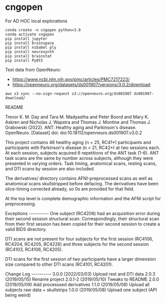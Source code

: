 # cngopen


For AD HOC local explorations
```
conda create -n cngopen python=3.9
conda activate cngopen
pip install jupyter
pip install brainspace
pip install nibabel ply
pip install neurosynth
pip install brainstat
pip install PyQt5
```

Test data from OpenNeuro:

- https://www.ncbi.nlm.nih.gov/pmc/articles/PMC7217223/
- https://openneuro.org/datasets/ds001907/versions/3.0.2/download

```
aws s3 sync --no-sign-request s3://openneuro.org/ds001907 ds001907-download/
```


README

Trevor K. M. Day and Tara M. Madyastha and Peter Boord and Mary K. Askren and Nicholas J. Wapstra and Thomas J. Montine and Thomas J. Grabowski (2022). ANT: Healthy aging and Parkinson's disease. OpenNeuro. [Dataset] doi: doi:10.18112/openneuro.ds001907.v3.0.2


This project contains 46 healthy aging (n = 25, RC41\*) participants and participants with Parkinson's disease (n = 21, RC42\*) at two sessions each. At each session, subjects acquired 6 repetitions of the ANT task (1-6). ANT task scans are the same by number across subjects, although they were presented in varying orders. Task timing, anatomical scans, resting scans, and DTI scans by session are also included.

The derivatives/ directory contains AFNI-preprocessed scans as well as anatomical scans skullstripped before defacing. The derivatives have been slice-timing corrected already, so 0s are provided for that field.

At the top level is complete demographic information and the AFNI script for preprocessing.

Exceptions ---------- One subject (RC4206) had an acquisition error during their second session structural scan. Correspondingly, their structural scan from their first session has been copied for their second session to create a valid BIDS directory.

DTI scans are not present for four subjects for the first session (RC4106, RC4204, RC4205, RC4226) and three subjects for the second session (RC4103, RC4106, RC4205).

DTI scans for the first session of two participants have a larger dimension size compared to other DTI scans (RC4101, RC4201).

Change Log ---------- 3.0.0 (2022/03/03) Upload rest and DTI data 2.0.3 (2019/05/15) Rename project 2.0.1-2 (2019/05/10) Tweaks to README 2.0.0 (2019/05/09) Add processsed derivatives 1.1.0 (2019/05/08) Upload all subjects raw data + skullstrips 1.0.0 (2019/05/08) Upload one subject (API being weird)
